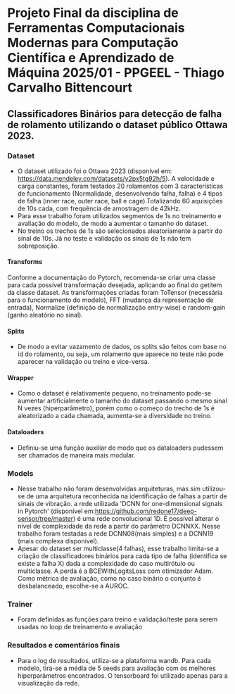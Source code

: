 # Projeto Final da disciplina de Ferramentas Computacionais Modernas para Computação Científica e Aprendizado de Máquina 2025/01 - PPGEEL - Thiago Carvalho Bittencourt

## Classificadores Binários para detecção de falha de rolamento utilizando o dataset público Ottawa 2023.

### Dataset
- O dataset utilizado foi o Ottawa 2023 (disponível em: https://data.mendeley.com/datasets/y2px5tg92h/5). A velocidade e carga constantes, foram testados 20 rolamentos com 3 características de funcionamento (Normalidade, desenvolvendo falha, falha) e 4 tipos de falha (inner race, outer race, ball e cage).Totalizando 60 aquisições de 10s cada, com frequência de amostragem de 42kHz.
- Para esse trabalho foram utilizados segmentos de 1s no treinamento e avaliação do modelo, de modo a aumentar o tamanho do dataset.
- No treino os trechos de 1s são selecionados aleatoriamente a partir do sinal de 10s. Já no teste e validação os sinais de 1s não tem sobreposição.
#### Transforms
Conforme a documentação do Pytorch, recomenda-se criar uma classe para cada possível transformação desejada, aplicando ao final do getitem da classe dataset. As transformações criadas foram ToTensor (necessária para o funcionamento do modelo), FFT (mudança da representação de entrada), Normalize (definição de normalização entry-wise) e random-gain (ganho aleatório no sinal). 
#### Splits
- De modo a evitar vazamento de dados, os splits são feitos com base no id do rolamento, ou seja, um rolamento que aparece no teste não pode aparecer na validação ou treino e vice-versa.
#### Wrapper
- Como o dataset é relativamente pequeno, no treinamento pode-se aumentar artificialmente o tamanho do dataset passando o mesmo sinal N vezes (hiperparâmetro), porém como o começo do trecho de 1s é aleatorizado a cada chamada, aumenta-se a diversidade no treino.
#### Dataloaders
- Definiu-se uma função auxiliar de modo que os dataloaders pudessem ser chamados de maneira mais modular.

### Models
- Nesse trabalho não foram desenvolvidas arquiteturas, mas sim utilizou-se de uma arquitetura reconhecida na identificação de falhas a partir de sinais de vibração. a rede utilizada 'DCNN for one-dimensional signals in Pytorch' (disponível em:https://github.com/redone17/deep-sensor/tree/master) é uma rede convolucional 1D. É possível alterar o nível de complexidade da rede a partir do parâmetro DCNNXX. Nesse trabalho foram testadas a rede DCNN08(mais simples) e a DCNN19 (mais complexa disponível).
- Apesar do dataset ser multiclasse(4 falhas), esse trabalho limita-se a criação de classificadores binários para cada tipo de falha (identifica se existe a falha X) dada a complexidade do caso multirótulo ou multiclasse. A perda é a BCEWithLogitsLoss com otimizador Adam. Como métrica de avaliação, como no caso binário o conjunto é desbalanceado, escolhe-se a AUROC.

### Trainer
- Foram definidas as funções para treino e validação/teste para serem usadas no loop de treinamento e avaliação

### Resultados e comentários finais
 - Para o log de resultados, utiliza-se a plataforma wandb. Para cada modelo, tira-se a média de 5 seeds para avaliação com os melhores hiperparâmetros encontrados. O tensorboard foi utilizado apenas para a visualização da rede.